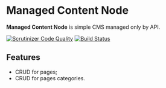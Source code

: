 Managed Content Node 
====================

**Managed Content Node** is simple CMS managed only by API.

[![Scrutinizer Code Quality](https://scrutinizer-ci.com/g/krasun/managed-content-node/badges/quality-score.png?b=master)](https://scrutinizer-ci.com/g/krasun/managed-content-node/?branch=master)
[![Build Status](https://scrutinizer-ci.com/g/krasun/managed-content-node/badges/build.png?b=master)](https://scrutinizer-ci.com/g/krasun/managed-content-node/build-status/master)

Features
--------

- CRUD for pages; 
- CRUD for pages categories.
